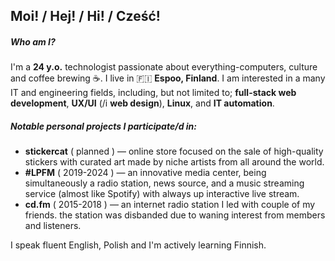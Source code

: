 ## Moi! / Hej! / Hi! / Cześć!

##### Who am I?
I'm a **24 y.o.** technologist passionate about everything-computers, culture and coffee brewing ☕. I live in 🇫🇮 **Espoo, Finland**. I am interested in a many IT and engineering fields, including, but not limited to; **full-stack web development**, **UX/UI** (/i **web design**), **Linux**, and **IT automation**.

##### Notable personal projects I participate/d in:
- **stickercat** ( planned ) — online store focused on the sale of high-quality stickers with curated art made by niche artists from all around the world.
- **#LPFM** ( 2019-2024 ) — an innovative media center, being simultaneously a radio station, news source, and a music streaming service (almost like Spotify) with always up interactive live stream.
- **cd.fm** ( 2015-2018 ) — an internet radio station I led with couple of my friends. the station was disbanded due to waning interest from members and listeners.

I speak fluent English, Polish and I'm actively learning Finnish.
